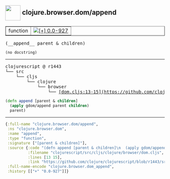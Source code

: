 ## <img width="48px" valign="middle" src="http://i.imgur.com/Hi20huC.png"> clojure.browser.dom/append

 <table border="1">
<tr>
<td>function</td>
<td><a href="https://github.com/cljsinfo/api-refs/tree/0.0-927"><img valign="middle" alt="[+] 0.0-927" src="https://img.shields.io/badge/+-0.0--927-lightgrey.svg"></a> </td>
</tr>
</table>

 <samp>
(__append__ parent & children)<br>
</samp>

```
(no docstring)
```

---

 <pre>
clojurescript @ r1443
└── src
    └── cljs
        └── clojure
            └── browser
                └── <ins>[dom.cljs:13-15](https://github.com/clojure/clojurescript/blob/r1443/src/cljs/clojure/browser/dom.cljs#L13-L15)</ins>
</pre>

```clj
(defn append [parent & children]
  (apply gdom/append parent children)
  parent)
```


---

```clj
{:full-name "clojure.browser.dom/append",
 :ns "clojure.browser.dom",
 :name "append",
 :type "function",
 :signature ["[parent & children]"],
 :source {:code "(defn append [parent & children]\n  (apply gdom/append parent children)\n  parent)",
          :filename "clojurescript/src/cljs/clojure/browser/dom.cljs",
          :lines [13 15],
          :link "https://github.com/clojure/clojurescript/blob/r1443/src/cljs/clojure/browser/dom.cljs#L13-L15"},
 :full-name-encode "clojure.browser.dom_append",
 :history [["+" "0.0-927"]]}

```

